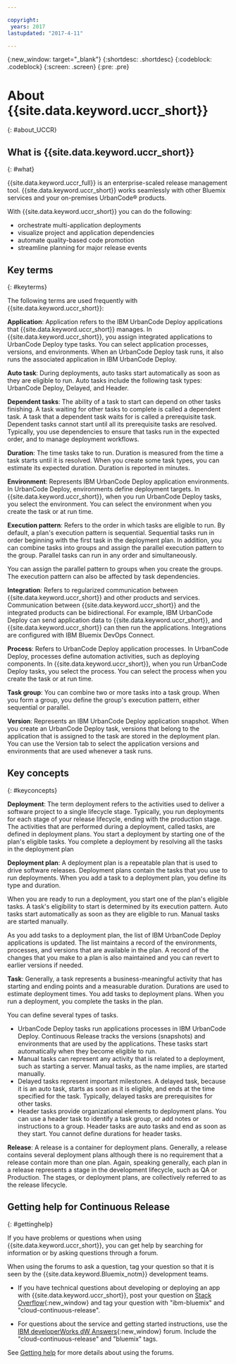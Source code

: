 ```yaml
---

copyright:
 years: 2017
lastupdated: "2017-4-11"

---
```


{:new_window: target="_blank"}
{:shortdesc: .shortdesc}
{:codeblock: .codeblock}
{:screen: .screen}
{:pre: .pre}


# About {{site.data.keyword.uccr_short}}
{: #about_UCCR}


## What is {{site.data.keyword.uccr_short}}
{: #what}

{{site.data.keyword.uccr_full}} is an enterprise-scaled release management tool. {{site.data.keyword.uccr_short}} works seamlessly with other Bluemix services and your on-premises UrbanCode&reg; products.

With {{site.data.keyword.uccr_short}} you can do the following:

<ul>
<li>orchestrate multi-application deployments
</li>
<li>visualize project and application dependencies
</li>
<li>automate quality-based code promotion
</li>
<li>streamline planning for major release events
</li>
</ul>


## Key terms
{: #keyterms}

The following terms are used frequently with {{site.data.keyword.uccr_short}}:

**Application**: Application refers to the IBM UrbanCode Deploy applications that {{site.data.keyword.uccr_short}} manages. In {{site.data.keyword.uccr_short}}, you assign integrated applications to UrbanCode Deploy type tasks. You can select application processes, versions, and environments. When an UrbanCode Deploy task runs, it also runs the associated application in IBM UrbanCode Deploy.

**Auto task**: During deployments, auto tasks start automatically as soon as they are eligible to run. Auto tasks include the following task types: UrbanCode Deploy, Delayed, and Header.

**Dependent tasks**: The ability of a task to start can depend on other tasks finishing. A task waiting for other tasks to complete is called a dependent task. A task that a dependent task waits for is called a prerequisite task. Dependent tasks cannot start until all its prerequisite tasks are resolved. Typically, you use dependencies to ensure that tasks run in the expected order, and to manage deployment workflows.

**Duration**: The time tasks take to run. Duration is measured from the time a task starts until it is resolved. When you create some task types, you can estimate its expected duration. Duration is reported in minutes.

**Environment**: Represents IBM UrbanCode Deploy application environments. In UrbanCode Deploy, environments define deployment targets. In {{site.data.keyword.uccr_short}}, when you run UrbanCode Deploy tasks, you select the environment. You can select the environment when you create the task or at run time.

**Execution pattern**: Refers to the order in which tasks are eligible to run. By default, a plan's execution pattern is sequential. Sequential tasks run in order beginning with the first task in the deployment plan. In addition, you can combine tasks into groups and assign the parallel execution pattern to the group.  Parallel tasks can run in any order and simultaneously.

You can assign the parallel pattern to groups when you create the groups. The execution pattern can also be affected by task dependencies.

**Integration**: Refers to regularized communication between {{site.data.keyword.uccr_short}} and other products and services. Communication between {{site.data.keyword.uccr_short}} and the integrated products can be bidirectional. For example, IBM UrbanCode Deploy can send application data to {{site.data.keyword.uccr_short}}, and {{site.data.keyword.uccr_short}} can then run the applications. Integrations are configured with IBM Bluemix DevOps Connect.

**Process**: Refers to UrbanCode Deploy application processes. In UrbanCode Deploy, processes define automation activities, such as deploying components. In {{site.data.keyword.uccr_short}}, when you run UrbanCode Deploy tasks, you select the process. You can select the process when you create the task or at run time.

**Task group**: You can combine two or more tasks into a task group. When you form a group, you define the group's execution pattern, either sequential or parallel.

**Version**: Represents an IBM UrbanCode Deploy application snapshot. When you create an UrbanCode Deploy task, versions that belong to the application that is assigned to the task are stored in the deployment plan. You can use the Version tab to select the application versions and environments that are used whenever a task runs.

## Key concepts
{: #keyconcepts}

**Deployment**:
The term deployment refers to the activities used to deliver a software project to a single lifecycle stage. Typically, you run deployments for each stage of your release lifecycle, ending with the production stage. The activities that are performed during a deployment, called tasks, are defined in deployment plans. You start a deployment by starting one of the plan's eligible tasks. You complete a deployment by resolving all the tasks in the deployment plan

**Deployment plan**: A deployment plan is a repeatable plan that is used to drive software releases. Deployment plans contain the tasks that you use to run deployments. When you add a task to a deployment plan, you define its type and duration.

When you are ready to run a deployment, you start one of the plan's eligible tasks. A task's eligibility to start is determined by its execution pattern. Auto tasks start automatically as soon as they are eligible to run. Manual tasks are started manually.  

As you add tasks to a deployment plan, the list of IBM UrbanCode Deploy applications is updated. The list maintains a record of the environments, processes, and versions that are available in the plan. A record of the changes that you make to a plan is also maintained and you can revert to earlier versions if needed.

**Task**: Generally, a task represents a business-meaningful activity that has starting and ending points and a measurable duration. Durations are used to estimate deployment times. You add tasks to deployment plans. When you run a deployment, you complete the tasks in the plan.

You can define several types of tasks.
<ul>
<li>UrbanCode Deploy tasks run applications processes in IBM UrbanCode Deploy. Continuous Release tracks the versions (snapshots) and environments that are used by the applications. These tasks start automatically when they become eligible to run.
</li>
<li>Manual tasks can represent any activity that is related to a deployment, such as starting a server. Manual tasks, as the name implies, are started manually.
</li>
<li>Delayed tasks represent important milestones. A delayed task, because it is an auto task, starts as soon as it is eligible, and ends at the time specified for the task. Typically, delayed tasks are prerequisites for other tasks.
</li>
<li>Header tasks provide organizational elements to deployment plans. You can use a header task to identify a task group, or add notes or instructions to a group. Header tasks are auto tasks and end as soon as they start. You cannot define durations for header tasks.
</li>
</ul>

**Release**:
A release is a container for deployment plans. Generally, a release contains several deployment plans although there is no requirement that a release contain more than one plan. Again, speaking generally, each plan in a release represents a stage in the development lifecycle, such as QA or Production. The stages, or deployment plans, are collectively referred to as the release lifecycle. 

<!--

**Event**: Events are trackable items that are associated with a deployment. Events are not defined by tasks. Events include holidays, blackouts, or any other activity that might affect a deployment.

## Getting help and support for <service_short_name>
{: #gettinghelp}

If you have problems or questions when using service_name, you can get help by searching for information or by asking questions through a forum. You can also open a support ticket.

When using the forums to ask a question, tag your question so that it is seen by the {{site.data.keyword.Bluemix_notm}} development teams.
<!--Insert the appropriate Stack Overflow tag for your service for <service_keyword> in URL and text below:  

-->

<!--

* If you have technical questions about developing or deploying an app with service_short_name, post your question on [Stack Overflow](http://stackoverflow.com/search?q=<service_keyword>+ibm-bluemix){:new_window} and tag your question with "ibm-bluemix" and "<service_keyword>".

-->

<!--Insert the appropriate dW Answers tag for your service for <service_keyword> in URL below:  -->

<!--

* For questions about the service and getting started instructions, use the [IBM developerWorks dW Answers](https://developer.ibm.com/answers/topics/<service_name>/?smartspace=bluemix){:new_window} forum. Include the  "<service_keyword>" and "bluemix" tags.

See [Getting help](https://www.{DomainName}/docs/support/index.html#getting-help) for more details about using the forums.

For information about opening an IBM support ticket, or about support levels and ticket severities, see [Contacting support](https://www.{DomainName}/docs/support/index.html#contacting-support).

-->

## Getting help for Continuous Release
{: #gettinghelp}

If you have problems or questions when using {{site.data.keyword.uccr_short}}, you can get help by searching for information or by asking questions through a forum.  

When using the forums to ask a question, tag your question so that it is seen by the {{site.data.keyword.Bluemix_notm}} development teams.

* If you have technical questions about developing or deploying an app with {{site.data.keyword.uccr_short}}, post your question on [Stack Overflow](http://stackoverflow.com/search?q=cloud-continuous-release+ibm-bluemix){:new_window} and tag your question with "ibm-bluemix" and "cloud-continuous-release".

* For questions about the service and getting started instructions, use the [IBM developerWorks dW Answers](https://developer.ibm.com/answers/topics/cloud-continuous-release/?smartspace=bluemix){:new_window} forum. Include the  "cloud-continuous-release" and "bluemix" tags.

See [Getting help](https://www.{DomainName}/docs/support/index.html#getting-help) for more details about using the forums.
